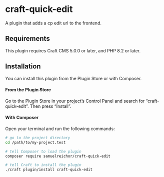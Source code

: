 # craft-quick-edit

A plugin that adds a cp edit url to the frontend.

## Requirements

This plugin requires Craft CMS 5.0.0 or later, and PHP 8.2 or later.

## Installation

You can install this plugin from the Plugin Store or with Composer.

#### From the Plugin Store

Go to the Plugin Store in your project’s Control Panel and search for “craft-quick-edit”. Then press “Install”.

#### With Composer

Open your terminal and run the following commands:

```bash
# go to the project directory
cd /path/to/my-project.test

# tell Composer to load the plugin
composer require samuelreichor/craft-quick-edit

# tell Craft to install the plugin
./craft plugin/install craft-quick-edit
```
